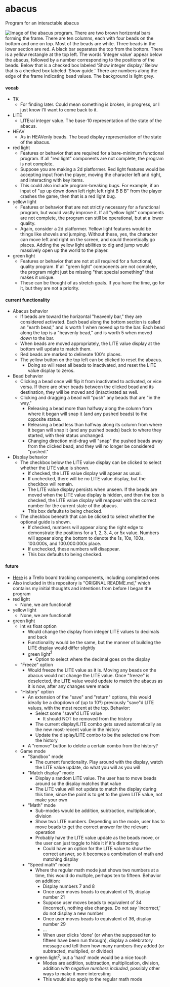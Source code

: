 # abacus
Program for an interactable abacus

![Image of the abacus program. There are two brown horizontal bars forming the frame.
There are ten columns, each with four beads on the bottom and one on top. Most of the beads are white. Three beads in the lower section are red.
A black bar separates the top from the bottom. There is a yellow rectangle at the top left.
The words 'integer value' appear below the abacus, followed by a number corresponding to the positions of the beads.
Below that is a checked box labeled 'Show integer display.'
Below that is a checked box labeled 'Show guide.' There are numbers along the edge of the frame indicating bead values.
The background is light grey.](AbacusProgramImage.png)

#### vocab
- TK
  - For finding later. Could mean something is broken, in progress, or I just know I'll want to come back to it.
- LITE
  - LITEral integer value. The base-10 representation of the state of the abacus.
- HEAV
  - As in HEAVenly beads. The bead display representation of the state of the abacus.
- red light
  - Features or behavior that are required for a bare-minimum functional program. If all "red light" components are not complete, the program is not complete.
  - Suppose you are making a 2d platformer. Red light features would be accepting input from the player, moving the character left and right, and interacting with key items.
  - This could also include program-breaking bugs. For example, if an input of "up up down down left right left right B B B" from the player crashes the game, then that is a red light bug.
- yellow light
  - Features or behavior that are not strictly necessary for a functional program, but would vastly improve it. If all "yellow light" components are not complete, the program can still be operational, but at a lower quality.
  - Again, consider a 2d platformer. Yellow light features would be things like shovels and jumping. Without these, yes, the character can move left and right on the screen, and could theoretically go places. Adding the yellow light abilities to dig and jump would massively open up the world to the player.
- green light
  - Features or behavior that are not at all required for a functional, quality program. If all "green light" components are not complete, the program might just be missing "that special something" that makes it unique.
  - These can be thought of as stretch goals. If you have the time, go for it, but they are not a priority.


#### current functionality

- Abacus behavior
  - If beads are toward the horizontal "heavenly bar," they are considered activated. Each bead along the bottom section is called an "earth bead," and is worth 1 when moved *up* to the bar. Each bead along the top is a "heavenly bead," and is worth 5 when moved *down* to the bar.
  - When beads are moved appropriately, the LITE value display at the bottom will update to match them.
  - Red beads are marked to delineate 100's places.
  - The yellow button on the top left can be clicked to reset the abacus.
    - Doing so will reset all beads to inactivated, and reset the LITE value display to zeros.
- Bead behavior
  - Clicking a bead once will flip it from inactivated to activated, or vice versa. If there are other beads between the clicked bead and its destination, they will be moved and (in)activated as well.
  - Clicking and dragging a bead will "push" any beads that are "in the way."
    - Releasing a bead more than halfway along the column from where it began will snap it (and any pushed beads) to the opposite status.
    - Releasing a bead less than halfway along its column from where it began will snap it (and any pushed beads) back to where they started, with their status unchanged.
    - Changing direction mid-drag will "snap" the pushed beads away from the clicked bead, and they will no longer be considered "pushed."
- Display behavior
  - The checkbox below the LITE value display can be clicked to select whether the LITE value is shown.
    - If checked, the LITE value display will appear as usual.
    - If unchecked, there will be no LITE value display, but the checkbox will remain.
    - The LITE value display persists when unseen. If the beads are moved when the LITE value display is hidden, and then the box is checked, the LITE value display will reappear with the correct number for the current state of the abacus.
    - This box defaults to being checked.
  - The checkbox beneath that can be clicked to select whether the optional guide is shown.
    - If checked, numbers will appear along the right edge to demonstrate the positions for a 1, 2, 3, 4, or 5x value. Numbers will appear along the bottom to denote the 1s, 10s, 100s, 100.000s, and 100.000.000s place.
    - If unchecked, these numbers will disappear.
    - This box defaults to being checked.


#### future

- [Here](https://trello.com/b/ed6DzdBR/aboncus) is a Trello board tracking components, including completed ones
- Also included in this repository is "ORIGINAL README.md," which contains my initial thoughts and intentions from before I began the program
- red light
  - None, we are functional!
- yellow light
  - None, we are functional!
- green light
  - int vs float option
    - Would change the display from integer LITE values to decimals and back
    - Functionality would be the same, but the manner of building the LITE display would differ slightly
    - green light<sup>2</sup>
      - Option to select where the decimal goes on the display
  - "Freeze" option
    - Would freeze the LITE value as it is. Moving any beads on the abacus would not change the LITE value. Once "freeze" is deselected, the LITE value would update to match the abacus as it is now, after any changes were made
  - "History" option
    - An extension of the "save" and "return" options, this would ideally be a dropdown of (up to 10?) previously "save"d LITE values, with the most recent at the top. Behavior:
      - Select some "save"d LITE value
        - It should NOT be removed from the history
      - The current display/LITE combo gets saved automatically as the new most-recent value in the history
      - Update the display/LITE combo to be the selected one from the history
    - A "remove" button to delete a certain combo from the history?
  - Game mode
    - "Sandbox" mode
      - The current functionality. Play around with the display, watch the LITE value update, do what you will as you will
    - "Match display" mode
      - Display a random LITE value. The user has to move beads around so the display matches that value
      - The LITE value will not update to match the display during this time, since the point is to get to the given LITE value, not make your own
    - "Math" mode
        - Sub-modes would be addition, subtraction, multiplication, division
      - Show two LITE numbers. Depending on the mode, user has to move beads to get the correct answer for the relevant operation
      - Probably have the LITE value update as the beads move, or the user can just toggle to hide it if it's distracting
        - Could have an option for the LITE value to show the correct answer, so it becomes a combination of math and matching display
    - "Speed math" mode
      - Where the regular math mode just shows two numbers at a time, this would do multiple, perhaps ten to fifteen. Behavior on addition:
        - Display numbers $7$ and $8$
        - Once user moves beads to equivalent of $15$, display number $21$
        - Suppose user moves beads to equivalent of $34$ (incorrect), nothing else changes. Do not say 'incorrect,' do not display a new number
        - Once user moves beads to equivalent of $36$, display number $29$
        - ...
        - When user clicks 'done' (or when the supposed ten to fifteen have been run through), display a celebratory message and tell them how many numbers they added (or subtracted, multiplied, or divided)
      - green light<sup>2</sup>, but a 'hard' mode would be a nice touch
        - Modes are addition, subtraction, multiplication, division, addition *with negative numbers included*, possibly other ways to make it more interesting
        - This would also apply to the regular math mode


